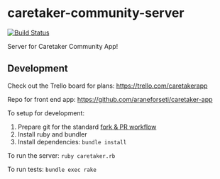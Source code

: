 # caretaker-community-server
[![Build Status](https://travis-ci.org/araneforseti/caretaker-community-server.svg?branch=master)](https://travis-ci.org/araneforseti/caretaker-community-server)

Server for Caretaker Community App!

## Development

Check out the Trello board for plans: https://trello.com/caretakerapp

Repo for front end app: https://github.com/araneforseti/caretaker-app

To setup for development:
1) Prepare git for the standard [fork & PR workflow](https://gist.github.com/Chaser324/ce0505fbed06b947d962)
2) Install ruby and bundler
3) Install dependencies: `bundle install`

To run the server:
`ruby caretaker.rb`

To run tests:
`bundle exec rake`
